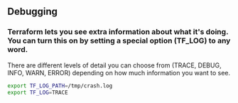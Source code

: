 ## Debugging
### Terraform lets you see extra information about what it's doing. You can turn this on by setting a special option (TF_LOG) to any word. 
There are different levels of detail you can choose from (TRACE, DEBUG, INFO, WARN, ERROR) depending on how much information you want to see.

```sh
export TF_LOG_PATH=/tmp/crash.log
export TF_LOG=TRACE
```
